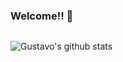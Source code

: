 ### Welcome!! 👋

<div style="column-count: 2;">
  
  ![Gustavo's github stats](https://github-readme-stats.vercel.app/api?username=gustavosantiago&show_icons=true&count_private=true&theme=dracula)

</div>
